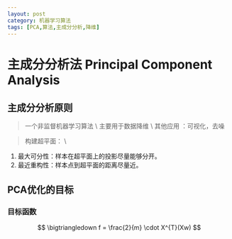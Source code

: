 ```yaml
---
layout: post
category: 机器学习算法
tags: [PCA,算法,主成分分析,降维]
---
```



主成分分析法 Principal Component Analysis
================

## 主成分分析原则
	
> 一个非监督机器学习算法 \\
  主要用于数据降维 \\ 
  其他应用 ：可视化，去噪 

> 构建超平面： \\
  1. 最大可分性：样本在超平面上的投影尽量能够分开。
  2. 最近重构性：样本点到超平面的距离尽量近。

## PCA优化的目标

### 目标函数

$$
	\bigtriangledown f = \frac{2}{m} \cdot X^{T}(Xw)
$$


 
